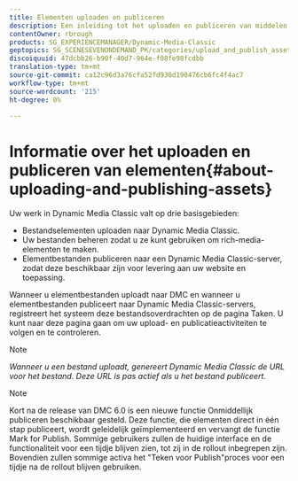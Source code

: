 ```yaml
---
title: Elementen uploaden en publiceren
description: Een inleiding tot het uploaden en publiceren van middelen in Dynamic Media Classic.
contentOwner: rbrough
products: SG_EXPERIENCEMANAGER/Dynamic-Media-Classic
geptopics: SG_SCENESEVENONDEMAND_PK/categories/upload_and_publish_assets
discoiquuid: 47dcbb26-b90f-40d7-964e-f08fe98fcdbb
translation-type: tm+mt
source-git-commit: ca12c96d3a76cfa52fd930d190476cb6fc4f4ac7
workflow-type: tm+mt
source-wordcount: '215'
ht-degree: 0%

---
```



# Informatie over het uploaden en publiceren van elementen{#about-uploading-and-publishing-assets}

Uw werk in Dynamic Media Classic valt op drie basisgebieden:

* Bestandselementen uploaden naar Dynamic Media Classic.
* Uw bestanden beheren zodat u ze kunt gebruiken om rich-media-elementen te maken.
* Elementbestanden publiceren naar een Dynamic Media Classic-server, zodat deze beschikbaar zijn voor levering aan uw website en toepassing.

Wanneer u elementbestanden uploadt naar DMC en wanneer u elementbestanden publiceert naar Dynamic Media Classic-servers, registreert het systeem deze bestandsoverdrachten op de pagina Taken. U kunt naar deze pagina gaan om uw upload- en publicatieactiviteiten te volgen en te controleren.

>[!NOTE]
>
>*Wanneer u een bestand uploadt, genereert Dynamic Media Classic de URL voor het bestand. Deze URL is pas actief als u het bestand publiceert.*

>[!NOTE]
>
>Kort na de release van DMC 6.0 is een nieuwe functie Onmiddellijk publiceren beschikbaar gesteld. Deze functie, die elementen direct in één stap publiceert, wordt geleidelijk geïmplementeerd en vervangt de functie Mark for Publish. Sommige gebruikers zullen de huidige interface en de functionaliteit voor een tijdje blijven zien, tot zij in de rollout inbegrepen zijn. Bovendien zullen sommige activa het &quot;Teken voor Publish&quot;proces voor een tijdje na de rollout blijven gebruiken.
